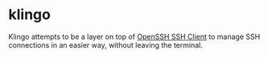 # klingo

Klingo attempts to be a layer on top of [OpenSSH SSH Client](https://man.openbsd.org/ssh.1) to manage SSH connections in an easier way, without leaving the terminal.
